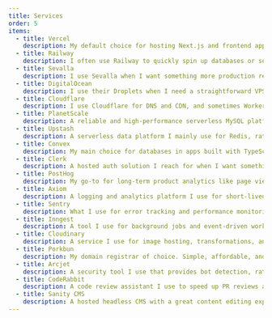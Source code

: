 ```yaml
---
title: Services
order: 5
items:
  - title: Vercel
    description: My default choice for hosting Next.js and frontend apps. Git integration with preview deployments makes it easy to test and share changes, and rollbacks are seamless. It’s affordable if you manage it well, with spending limits, a built-in firewall, and attack challenge mode for protection. Fluid Compute has lowered costs, reduced cold starts, and improved performance.
  - title: Railway
    description: I often use Railway to quickly spin up databases or servers for development. It’s much easier than managing a VPS yourself, since it handles the setup and hosting for you while still giving the flexibility of running containers.
  - title: Sevalla
    description: I use Sevalla when I want something more production ready than Railway. It is like Vercel for VPS because it handles setup, Git integration with previews, networking, and even Cloudflare integration while still giving the flexibility of a full server.
  - title: DigitalOcean
    description: I use their Droplets when I need a straightforward VPS. Simple, affordable, and reliable.
  - title: Cloudflare
    description: I use Cloudflare for DNS and CDN, and sometimes Workers.
  - title: PlanetScale
    description: A reliable and high‑performance serverless MySQL platform built on Vitess, the same technology that powers YouTube. One of my favorite features is database branching, which makes it easy to create preview deployments.
  - title: Upstash
    description: A serverless data platform I mainly use for Redis, rate limiting, workflow, and search. It’s fast, pay‑as‑you‑go, and easy to integrate into modern React apps without managing infrastructure.
  - title: Convex
    description: My main choice for databases in apps built with TypeScript. Convex provides a real-time backend with tRPC like type safety. It is transactional by design and also supports actions and file storage. It is hosted on PlanetScale so it has excellent performance and reliability, and it is built by the same team that created Dropbox.
  - title: Clerk
    description: A hosted auth solution I reach for when I want something full-featured and easy to integrate.
  - title: PostHog
    description: My go-to for long-term product analytics like page views, conversions, and onboarding success. I like that it’s open source and self-hostable.
  - title: Axiom
    description: A logging and analytics platform I use for short‑lived, high‑volume data like function response times, uptime, and request counts.
  - title: Sentry
    description: What I use for error tracking and performance monitoring. It’s reliable and easy to integrate.
  - title: Inngest
    description: A tool I use for background jobs and event-driven workflows. Makes async tasks much easier.
  - title: Cloudinary
    description: A service I use for image hosting, transformations, and delivery.
  - title: Porkbun
    description: My domain registrar of choice. Simple, affordable, and reliable.
  - title: Arcjet
    description: A security tool I use that provides bot detection, rate limiting, email validation, attack protection, and data redaction.
  - title: CodeRabbit
    description: A code review assistant I use to speed up PR reviews and catch issues early.
  - title: Sanity CMS
    description: A hosted headless CMS with a great content editing experience. I like it for projects where I want an easy-to-use studio for non-developers, and it provides a flexible API for pulling content into apps.
---
```

